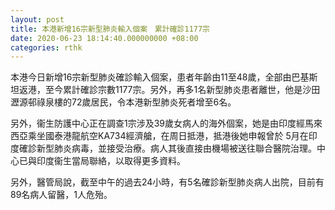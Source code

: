 ```yaml
---
layout: post
title: 本港新增16宗新型肺炎輸入個案　累計確診1177宗
date: 2020-06-23 18:14:40.000000000 +08:00
categories: rthk
---
```


本港今日新增16宗新型肺炎確診輸入個案，患者年齡由11至48歲，全部由巴基斯坦返港，至今累計確診宗數1177宗。另外，再多1名新型肺炎患者離世，他是沙田瀝源邨祿泉樓的72歲居民，令本港新型肺炎死者增至6名。

另外，衞生防護中心正在調查1宗涉及39歲女病人的海外個案，她是由印度經馬來西亞乘坐國泰港龍航空KA734經濟艙，在周日抵港，抵港後她申報曾於 5月在印度確診新型肺炎病毒，並接受治療。病人其後直接由機場被送往聯合醫院治理。中心已與印度衞生當局聯絡，以取得更多資料。

另外，醫管局說，截至中午的過去24小時，有5名確診新型肺炎病人出院，目前有89名病人留醫，1人危殆。
